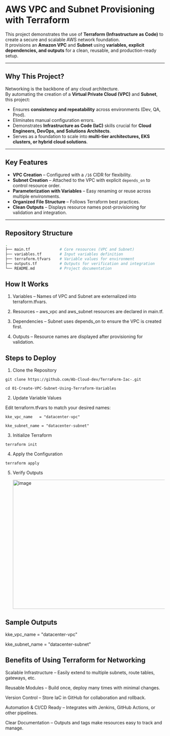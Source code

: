# AWS VPC and Subnet Provisioning with Terraform

This project demonstrates the use of **Terraform (Infrastructure as Code)** to create a secure and scalable AWS network foundation.  
It provisions an **Amazon VPC** and **Subnet** using **variables, explicit dependencies, and outputs** for a clean, reusable, and production-ready setup.

---

## **Why This Project?**

Networking is the backbone of any cloud architecture.  
By automating the creation of a **Virtual Private Cloud (VPC)** and **Subnet**, this project:

- Ensures **consistency and repeatability** across environments (Dev, QA, Prod).
- Eliminates manual configuration errors.
- Demonstrates **Infrastructure as Code (IaC)** skills crucial for **Cloud Engineers, DevOps, and Solutions Architects**.
- Serves as a foundation to scale into **multi-tier architectures, EKS clusters, or hybrid cloud solutions**.

---

## **Key Features**

- **VPC Creation** – Configured with a `/16` CIDR for flexibility.  
- **Subnet Creation** – Attached to the VPC with explicit `depends_on` to control resource order.  
- **Parameterization with Variables** – Easy renaming or reuse across multiple environments.  
- **Organized File Structure** – Follows Terraform best practices.  
- **Clean Outputs** – Displays resource names post-provisioning for validation and integration.  

---

## **Repository Structure**

```bash
.
├── main.tf             # Core resources (VPC and Subnet)
├── variables.tf        # Input variables definition
├── terraform.tfvars    # Variable values for environment
├── outputs.tf          # Outputs for verification and integration
└── README.md           # Project documentation

```

## **How It Works**

1. Variables – Names of VPC and Subnet are externalized into terraform.tfvars.

2. Resources – aws_vpc and aws_subnet resources are declared in main.tf.

3. Dependencies – Subnet uses depends_on to ensure the VPC is created first.

4. Outputs – Resource names are displayed after provisioning for validation.



## **Steps to Deploy**

1. Clone the Repository

```
git clone https://github.com/Ab-Cloud-dev/TerraForm-Iac-.git

cd 01-Create-VPC-Subnet-Using-Terraform-Variables

```

2. Update Variable Values

Edit terraform.tfvars to match your desired names:

```
kke_vpc_name   = "datacenter-vpc"

kke_subnet_name = "datacenter-subnet"
```


3. Initialize Terraform

```
terraform init
```
4. Apply the Configuration

```
terraform apply
```
5. Verify Outputs

   <img width="2000" height="407" alt="image" src="https://github.com/user-attachments/assets/d836077e-44c0-4e8e-acc4-3aa47b3cb596" />


## **Sample Outputs**

kke_vpc_name = "datacenter-vpc"

kke_subnet_name = "datacenter-subnet"

## **Benefits of Using Terraform for Networking**

Scalable Infrastructure – Easily extend to multiple subnets, route tables, gateways, etc.

Reusable Modules – Build once, deploy many times with minimal changes.

Version Control – Store IaC in GitHub for collaboration and rollback.

Automation & CI/CD Ready – Integrates with Jenkins, GitHub Actions, or other pipelines.

Clear Documentation – Outputs and tags make resources easy to track and manage.
